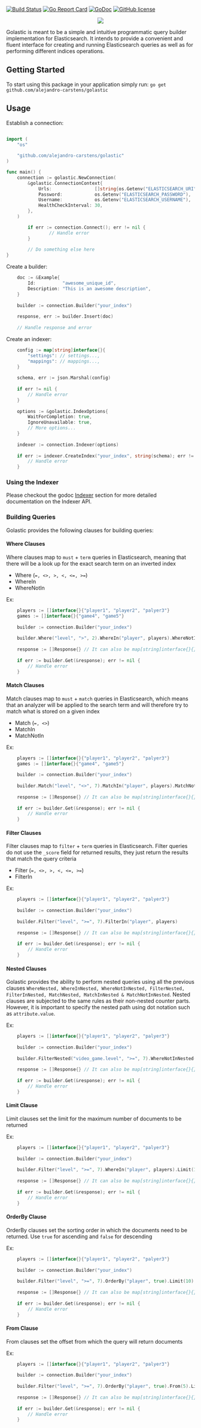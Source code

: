 [![Build Status](https://travis-ci.org/alejandro-carstens/golastic.svg?branch=master)](https://travis-ci.org/alejandro-carstens/golastic) [![Go Report Card](https://goreportcard.com/badge/github.com/alejandro-carstens/golastic)](https://goreportcard.com/report/github.com/alejandro-carstens/golastic) [![GoDoc](https://godoc.org/github.com/alejandro-carstens/golastic?status.svg)](https://godoc.org/github.com/alejandro-carstens/golastic) [![GitHub license](https://img.shields.io/badge/license-MIT-blue.svg)](https://github.com/alejandro-carstens/golastic/blob/master/LICENSE)

<p align="center">
  <img src="https://github.com/alejandro-carstens/golastic/blob/master/logo.png">
</p>

Golastic is meant to be a simple and intuitive programmatic query builder implementation for Elasticsearch. It intends to provide a convenient and fluent interface for creating and running Elasticsearch queries as well as for performing different indices operations.

## Getting Started

To start using this package in your application simply run: ```go get github.com/alejandro-carstens/golastic```

## Usage

Establish a connection:
```go

import (
    "os"
    
    "github.com/alejandro-carstens/golastic"
)

func main() {
	connection := golastic.NewConnection(
		&golastic.ConnectionContext{
			Urls:                []string{os.Getenv("ELASTICSEARCH_URI")},
			Password:            os.Getenv("ELASTICSEARCH_PASSWORD"),
			Username:            os.Getenv("ELASTICSEARCH_USERNAME"),
			HealthCheckInterval: 30,
		},
	)

        if err := connection.Connect(); err != nil {
                // Handle error
        }
  
        // Do something else here
}

```

Create a builder:
```go
	doc := &Example{
		Id:          "awesome_unique_id",
		Description: "This is an awesome description",
	}
	
	builder := connection.Builder("your_index")
	
	response, err := builder.Insert(doc)
	
	// Handle response and error
```

Create an indexer:
```go
	config := map[string]interface{}{
		"settings": // settings...,
		"mappings": // mappings...,
	}
	
	schema, err := json.Marshal(config)
	
	if err != nil {
		// Handle error
	}
	
	options := &golastic.IndexOptions{
		WaitForCompletion: true,
		IgnoreUnavailable: true,
		// More options...
	}
	
	indexer := connection.Indexer(options)
	
	if err := indexer.CreateIndex("your_index", string(schema); err != nil {
		// Handle error
	}
```

### Using the Indexer

Please checkout the godoc [Indexer](https://godoc.org/github.com/alejandro-carstens/golastic#Indexer) section for more detailed documentation on the Indexer API.

### Building Queries

Golastic provides the following clauses for building queries:

#### Where Clauses

Where clauses map to ```must``` + ```term``` queries in Elasticsearch, meaning that there will be a look up for the exact search term on an inverted index

* Where (```=, <>, >, <, <=, >=```)
* WhereIn
* WhereNotIn

Ex:

```go
	players := []interface{}{"player1", "player2", "palyer3"}
	games := []interface{}{"game4", "game5"}
	
	builder := connection.Builder("your_index")
	
	builder.Where("level", ">", 2).WhereIn("player", players).WhereNotIn("game", games)
	
	response := []Response{} // It can also be map[string]interface{}{}
	
	if err := builder.Get(&response); err != nil {
		// Handle error
	}
```

#### Match Clauses
Match clauses map to ```must``` + ```match``` queries in Elasticsearch, which means that an analyzer will be applied to the search term and will therefore try to match what is stored on a given index

* Match (```=, <>```)
* MatchIn
* MatchNotIn

Ex:

```go
	players := []interface{}{"player1", "player2", "palyer3"}
	games := []interface{}{"game4", "game5"}
	
	builder := connection.Builder("your_index")
	
	builder.Match("level", "<>", 7).MatchIn("player", players).MatchNotIn("game", games)
	
	response := []Response{} // It can also be map[string]interface{}{}
	
	if err := builder.Get(&response); err != nil {
		// Handle error
	}
```

#### Filter Clauses
Filter clauses map to ```filter``` + ```term``` queries in Elasticsearch. Filter queries do not use the ```_score``` field for returned results, they just return the results that match the query criteria

* Filter (```=, <>, >, <, <=, >=```)
* FilterIn

Ex:

```go
	players := []interface{}{"player1", "player2", "palyer3"}
	
	builder := connection.Builder("your_index")
	
	builder.Filter("level", ">=", 7).FilterIn("player", players)
	
	response := []Response{} // It can also be map[string]interface{}{}
	
	if err := builder.Get(&response); err != nil {
		// Handle error
	}
```

#### Nested Clauses
Golastic provides the ability to perform nested queries using all the previous clauses ```WhereNested, WhereInNested, WhereNotInNested, FilterNested, FilterInNested, MatchNested, MatchInNested & MatchNotInNested```. Nested clauses are subjected to the same rules as their non-nested counter parts. However, it is important to specify the nested path using dot notation such as ```attribute.value```.

Ex:
```go
	players := []interface{}{"player1", "player2", "palyer3"}
	
	builder := connection.Builder("your_index")
	
	builder.FilterNested("video_game.level", ">=", 7).WhereNotInNested("video_game.player", players)
	
	response := []Response{} // It can also be map[string]interface{}{}
	
	if err := builder.Get(&response); err != nil {
		// Handle error
	}
```

#### Limit Clause
Limit clauses set the limit for the maximum number of documents to be returned

Ex:

```go
	players := []interface{}{"player1", "player2", "palyer3"}
	
	builder := connection.Builder("your_index")
	
	builder.Filter("level", ">=", 7).WhereIn("player", players).Limit(10)
	
	response := []Response{} // It can also be map[string]interface{}{}
	
	if err := builder.Get(&response); err != nil {
		// Handle error
	}
```

#### OrderBy Clause
OrderBy clauses set the sorting order in which the documents need to be returned. Use `true` for ascending and `false` for descending

Ex:

```go
	players := []interface{}{"player1", "player2", "palyer3"}
	
	builder := connection.Builder("your_index")
	
	builder.Filter("level", ">=", 7).OrderBy("player", true).Limit(10)
	
	response := []Response{} // It can also be map[string]interface{}{}
	
	if err := builder.Get(&response); err != nil {
		// Handle error
	}
```

#### From Clause
From clauses set the offset from which the query will return documents

Ex:

```go
	players := []interface{}{"player1", "player2", "palyer3"}
	
	builder := connection.Builder("your_index")
	
	builder.Filter("level", ">=", 7).OrderBy("player", true).From(5).Limit(5)
	
	response := []Response{} // It can also be map[string]interface{}{}
	
	if err := builder.Get(&response); err != nil {
		// Handle error
	}
```
